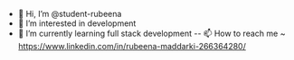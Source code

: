 - 👋 Hi, I’m @student-rubeena
- 👀 I’m interested in development
- 🌱 I’m currently learning full stack development
-- 📫 How to reach me ~ https://www.linkedin.com/in/rubeena-maddarki-266364280/


<!---
student-rubeena/student-rubeena is a ✨ special ✨ repository because its `README.md` (this file) appears on your GitHub profile.
You can click the Preview link to take a look at your changes.
--->
